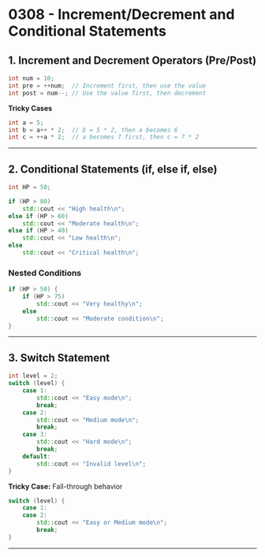 # 0308 - Increment/Decrement and Conditional Statements

## 1. Increment and Decrement Operators (Pre/Post)

```cpp
int num = 10;
int pre = ++num;  // Increment first, then use the value
int post = num--; // Use the value first, then decrement
```

**Tricky Cases**

```cpp
int a = 5;
int b = a++ * 2;  // b = 5 * 2, then a becomes 6
int c = ++a * 2;  // a becomes 7 first, then c = 7 * 2
```

---

## 2. Conditional Statements (if, else if, else)

```cpp
int HP = 50;

if (HP > 80)
    std::cout << "High health\n";
else if (HP > 60)
    std::cout << "Moderate health\n";
else if (HP > 40)
    std::cout << "Low health\n";
else
    std::cout << "Critical health\n";
```

### Nested Conditions

```cpp
if (HP > 50) {
    if (HP > 75)
        std::cout << "Very healthy\n";
    else
        std::cout << "Moderate condition\n";
}
```

---

## 3. Switch Statement

```cpp
int level = 2;
switch (level) {
    case 1:
        std::cout << "Easy mode\n";
        break;
    case 2:
        std::cout << "Medium mode\n";
        break;
    case 3:
        std::cout << "Hard mode\n";
        break;
    default:
        std::cout << "Invalid level\n";
}
```

**Tricky Case:** Fall-through behavior

```cpp
switch (level) {
    case 1:
    case 2:
        std::cout << "Easy or Medium mode\n";
        break;
}
```

---
